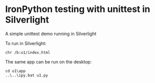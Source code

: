 IronPython testing with unittest in Silverlight
===============================================

A simple unittest demo running in Silverlight

To run in Silverlight:

    chr /b:u1/index.html

The same app can be run on the desktop:

    cd u1\app
    ..\..\ipy.bat u1.py
